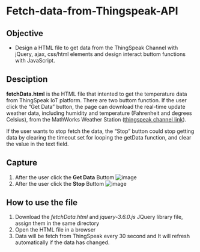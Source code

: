 # Fetch-data-from-Thingspeak-API

## Objective
- Design a HTML file to get data from the ThingSpeak Channel with jQuery, ajax, css/html elements and design interact buttom functions with JavaScript.

## Desciption
**fetchData.html** is the HTML file that intented to get the temperature data from ThingSpeak IoT platform. There are two buttom function. If the user click the “Get Data” button, the page can download the real-time update weather data, including humidity and temperature (Fahrenheit and degrees Celsius), from the MathWorks Weather Station ([thingspeak channel link](https://thingspeak.com/channels/12397)). 

If the user wants to stop fetch the data, the “Stop” button could stop getting data by clearing the timeout set for looping the getData function, and clear the value in the text field.

## Capture
1. After the user click the **Get Data** Buttom
![image](https://user-images.githubusercontent.com/44689459/169243228-7315e76d-a2f4-4115-bb16-3908748c0b72.png)
2. After the user click the **Stop** Buttom
![image](https://user-images.githubusercontent.com/44689459/169242697-3db5abbb-c2c2-4a77-91a4-a212314948fc.png)


## How to use the file
1. Download the *fetchData.html* and *jquery-3.6.0.js* JQuery library file, assign them in the same directory
2. Open the HTML file in a browser
3. Data will be fetch from ThingSpeak every 30 second and It will refresh automatically if the data has changed. 
